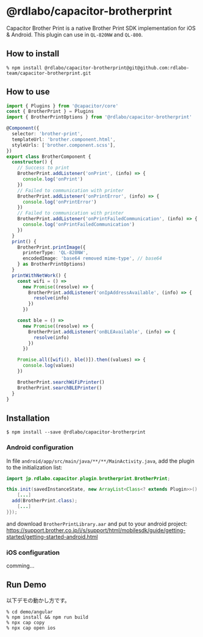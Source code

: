 # @rdlabo/capacitor-brotherprint

Capacitor Brother Print is a native Brother Print SDK implementation for iOS & Android. This plugin can use in `QL-820NW` and `QL-800`.

## How to install

```
% npm install @rdlabo/capacitor-brotherprint@git@github.com:rdlabo-team/capacitor-brotherprint.git
```

## How to use

```typescript
import { Plugins } from '@capacitor/core'
const { BrotherPrint } = Plugins
import { BrotherPrintOptions } from '@rdlabo/capacitor-brotherprint'

@Component({
  selector: 'brother-print',
  templateUrl: 'brother.component.html',
  styleUrls: ['brother.component.scss'],
})
export class BrotherComponent {
  constructor() {
    // Success to print
    BrotherPrint.addListener('onPrint', (info) => {
      console.log('onPrint')
    })
    // Failed to communication with printer
    BrotherPrint.addListener('onPrintError', (info) => {
      console.log('onPrintError')
    })
    // Failed to communication with printer
    BrotherPrint.addListener('onPrintFailedCommunication', (info) => {
      console.log('onPrintFailedCommunication')
    })
  }
  print() {
    BrotherPrint.printImage({
      printerType: 'QL-820NW',
      encodedImage: 'base64 removed mime-type', // base64
    } as BrotherPrintOptions)
  }
  printWithNetWork() {
    const wifi = () =>
      new Promise((resolve) => {
        BrotherPrint.addListener('onIpAddressAvailable', (info) => {
          resolve(info)
        })
      })

    const ble = () =>
      new Promise((resolve) => {
        BrotherPrint.addListener('onBLEAvailable', (info) => {
          resolve(info)
        })
      })

    Promise.all([wifi(), ble()]).then((values) => {
      console.log(values)
    })

    BrotherPrint.searchWiFiPrinter()
    BrotherPrint.searchBLEPrinter()
  }
}
```

## Installation

```
$ npm install --save @rdlabo/capacitor-brotherprint
```

### Android configuration

In file `android/app/src/main/java/**/**/MainActivity.java`, add the plugin to the initialization list:

```java
import jp.rdlabo.capacitor.plugin.brotherprint.BrotherPrint;

this.init(savedInstanceState, new ArrayList<Class<? extends Plugin>>() {{
    [...]
  add(BrotherPrint.class);
    [...]
}});
```

and download `BrotherPrintLibrary.aar` and put to your android project:
https://support.brother.co.jp/j/s/support/html/mobilesdk/guide/getting-started/getting-started-android.html

### iOS configuration

comming...

## Run Demo

以下デモの動かし方です。

```
% cd demo/angular
% npm install && npm run build
% npx cap copy
% npx cap open ios
```
